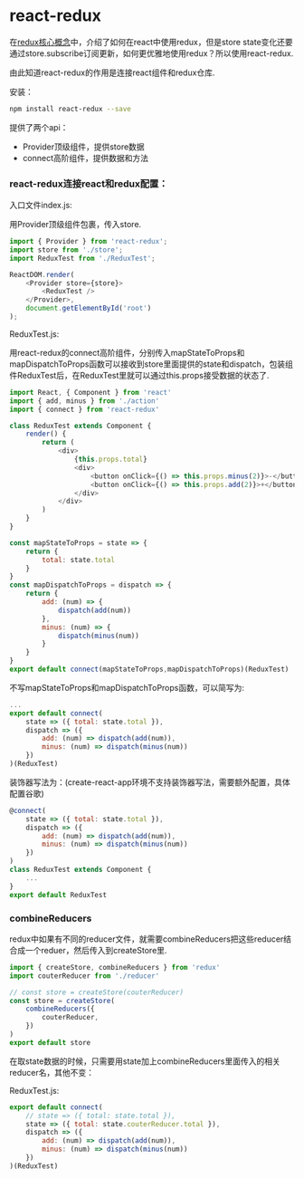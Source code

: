 # react-redux

在[redux核心概念](../redux核心概念/README.md)中，介绍了如何在react中使用redux，但是store state变化还要通过store.subscribe订阅更新，如何更优雅地使用redux？所以使用react-redux.

由此知道react-redux的作用是连接react组件和redux仓库.

安装：

```bash
npm install react-redux --save
```

提供了两个api：

* Provider顶级组件，提供store数据
* connect高阶组件，提供数据和方法

### react-redux连接react和redux配置：

入口文件index.js:

用Provider顶级组件包裹，传入store.

```js
import { Provider } from 'react-redux';
import store from './store';
import ReduxTest from './ReduxTest';

ReactDOM.render(
    <Provider store={store}>
        <ReduxTest />
    </Provider>,
    document.getElementById('root')
);
```

ReduxTest.js:

用react-redux的connect高阶组件，分别传入mapStateToProps和mapDispatchToProps函数可以接收到store里面提供的state和dispatch，包装组件ReduxTest后，在ReduxTest里就可以通过this.props接受数据的状态了.

```js
import React, { Component } from 'react'
import { add, minus } from './action'
import { connect } from 'react-redux'

class ReduxTest extends Component {
    render() {
        return (
            <div>
                {this.props.total}
                <div>
                    <button onClick={() => this.props.minus(2)}>-</button>
                    <button onClick={() => this.props.add(2)}>+</button>
                </div>
            </div>
        )
    }
}

const mapStateToProps = state => {
    return {
        total: state.total
    }
}
const mapDispatchToProps = dispatch => {
    return {
        add: (num) => {
            dispatch(add(num))
        },
        minus: (num) => {
            dispatch(minus(num))
        }
    }
}
export default connect(mapStateToProps,mapDispatchToProps)(ReduxTest)
```
不写mapStateToProps和mapDispatchToProps函数，可以简写为:

```js
...
export default connect(
    state => ({ total: state.total }),
    dispatch => ({
        add: (num) => dispatch(add(num)),
        minus: (num) => dispatch(minus(num))
    }) 
)(ReduxTest)
```
装饰器写法为：(create-react-app环境不支持装饰器写法，需要额外配置，具体配置谷歌)

```js
@connect(
    state => ({ total: state.total }),
    dispatch => ({
        add: (num) => dispatch(add(num)),
        minus: (num) => dispatch(minus(num))
    })
)
class ReduxTest extends Component {
    ...
}
export default ReduxTest
```

### combineReducers

redux中如果有不同的reducer文件，就需要combineReducers把这些reducer结合成一个reduer，然后传入到createStore里.

```js
import { createStore, combineReducers } from 'redux'
import couterReducer from './reducer'

// const store = createStore(couterReducer)
const store = createStore(
    combineReducers({
        couterReducer,
    })
)
export default store
```

在取state数据的时候，只需要用state加上combineReducers里面传入的相关reducer名，其他不变：

ReduxTest.js:

```js
export default connect(
    // state => ({ total: state.total }),
    state => ({ total: state.couterReducer.total }),
    dispatch => ({
        add: (num) => dispatch(add(num)),
        minus: (num) => dispatch(minus(num))
    }) 
)(ReduxTest)
```
